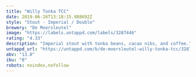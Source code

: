 ```yaml
---
title: "Willy Tonka TCC"
date: 2019-06-26T13:18:15.988692Z
style: "Stout - Imperial / Double"
brewery: "De Moersleutel"
image: "https://labels.untappd.com/labels/3287446"
rating: "4.33"
description: "Imperial stout with tonka beans, cacao nibs, and coffee."
untappd_url: "https://untappd.com/b/de-moersleutel-willy-tonka-tcc/3287446"
abv: "13.0"
ibu: "0"
robots: noindex,nofollow
---
```

